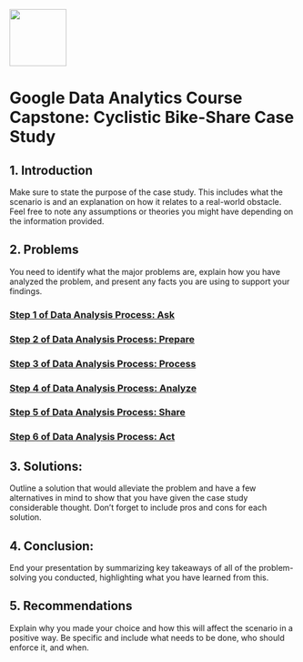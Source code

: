 <img src="https://github.com/StarrieW/GoogleDataAnalytics_Capstone/assets/157820867/4c116cf5-5ecd-4d5d-913f-2179687ba78b" width="100" height="100"/> <br>
# Google Data Analytics Course Capstone: Cyclistic Bike-Share Case Study

## **1. Introduction** 
Make sure to state the purpose of the case study. This includes what the scenario is and an explanation on how it relates to a real-world obstacle. Feel free to note any assumptions or theories you might have depending on the information provided. 

## **2. Problems** 
You need to identify what the major problems are, explain how you have analyzed the problem, and present any facts you are using to support your findings.

### <ins>Step 1 of Data Analysis Process: Ask</ins>
### <ins>Step 2 of Data Analysis Process: Prepare</ins>
### <ins>Step 3 of Data Analysis Process: Process</ins>
### <ins>Step 4 of Data Analysis Process: Analyze</ins>
### <ins>Step 5 of Data Analysis Process: Share</ins>
### <ins>Step 6 of Data Analysis Process: Act</ins>

## **3. Solutions:** 
Outline a solution that would alleviate the problem and have a few alternatives in mind to show that you have given the case study considerable thought. Don’t forget to include pros and cons for each solution.

## **4. Conclusion:** 
End your presentation by summarizing key takeaways of all of the problem-solving you conducted, highlighting what you have learned from this.

## **5. Recommendations** 
Explain why you made your choice and how this will affect the scenario in a positive way. Be specific and include what needs to be done, who should enforce it, and when.


